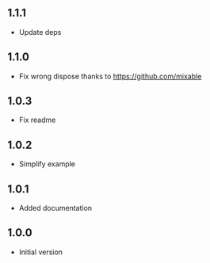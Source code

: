 ## 1.1.1

- Update deps

## 1.1.0

- Fix wrong dispose thanks to https://github.com/mixable

## 1.0.3

- Fix readme

## 1.0.2

- Simplify example

## 1.0.1

- Added documentation

## 1.0.0

- Initial version